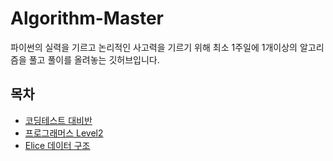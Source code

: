 # Algorithm-Master
파이썬의 실력을 기르고 논리적인 사고력을 기르기 위해 최소 1주일에 1개이상의 알고리즘을 풀고 풀이를 올려놓는 깃허브입니다. 


## 목차 
- [코딩테스트 대비반](https://github.com/choco9966/Algorithm-Master/tree/master/programmers/%EC%BD%94%EB%94%A9%ED%85%8C%EC%8A%A4%ED%8A%B8%20%EB%8C%80%EB%B9%84%EB%B0%98)
- [프로그래머스 Level2](https://github.com/Kaist-Master/Algorithm-Master/tree/master/programmers/level2)
- [Elice 데이터 구조](https://github.com/choco9966/Algorithm-Master/tree/master/elice/%EB%8D%B0%EC%9D%B4%ED%84%B0%20%EA%B5%AC%EC%A1%B0)

